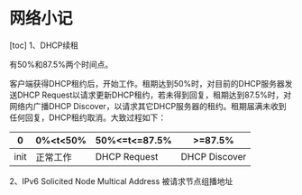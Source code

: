# 网络小记

[toc]
1、DHCP续租

有50%和87.5%两个时间点。

客户端获得DHCP租约后，开始工作。租期达到50%时，对目前的DHCP服务器发送DHCP Request以请求更新DHCP租约，若未得到回复，租期达到87.5%时，对网络内广播DHCP Discover，以请求其它DHCP服务器的租约。租期届满未收到任何回复，DHCP租约取消。大致过程如下：

| 0| 0%<t<50% | 50%<=t<=87.5% | >=87.5% | 
| ---- | ---- | ---- | ---- | 
| init | 正常工作 | DHCP Request | DHCP Discover | 

2、IPv6 Solicited Node Multical Address 被请求节点组播地址


